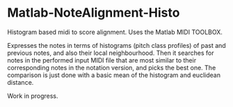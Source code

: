 Matlab-NoteAlignment-Histo
==========================

Histogram based midi to score alignment.
Uses the Matlab MIDI TOOLBOX.

Expresses the notes in terms of histograms (pitch class profiles) of past and previous notes, and also their local neighbourhood. Then it searches for notes in the performed input MIDI file that are most similar to their corresponding notes in the notation version, and picks the best one. The comparison is just done with a basic mean of the histogram and euclidean distance.

Work in progress.
